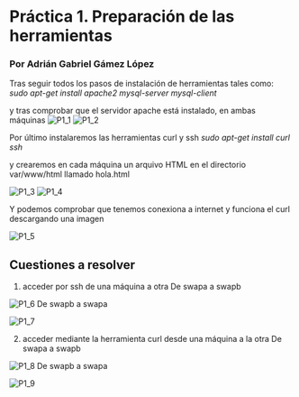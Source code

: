 # Práctica 1. Preparación de las herramientas
### Por Adrián Gabriel Gámez López

Tras seguir todos los pasos de instalación de herramientas tales como:
*sudo apt-get install apache2 mysql-server mysql-client*

y tras comprobar que el servidor apache está instalado, en ambas máquinas
![P1_1](../imagenes/p1_1.png)
![P1_2](../imagenes/p1_2.png)

Por último instalaremos las herramientas curl y ssh
*sudo apt-get install curl ssh*

y crearemos en cada máquina un arquivo HTML en el directorio var/www/html llamado hola.html

![P1_3](../imagenes/p1_3.png)
![P1_4](../imagenes/p1_4.png)

Y podemos comprobar que tenemos conexiona a internet y funciona el curl descargando una imagen

![P1_5](../imagenes/p1_5.png)

## Cuestiones a resolver

1. acceder por ssh de una máquina a otra
De swapa a swapb

![P1_6](../imagenes/p1_6.png)
De swapb a swapa

![P1_7](../imagenes/p1_7.png)

2. acceder mediante la herramienta curl desde una máquina a la otra
De swapa a swapb

![P1_8](../imagenes/p1_8.png)
De swapb a swapa

![P1_9](../imagenes/p1_9.png)